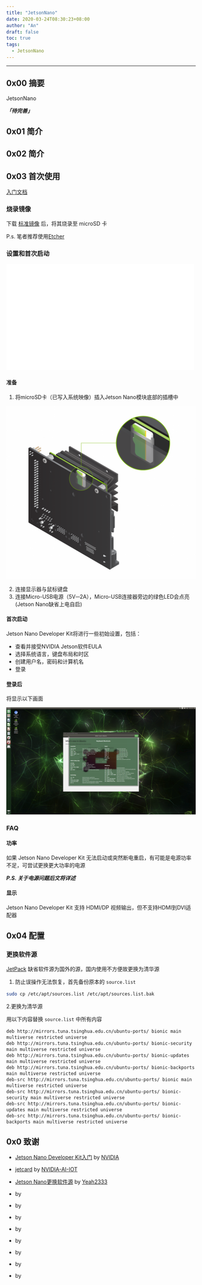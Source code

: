 ```yaml
---
title: "JetsonNano"
date: 2020-03-24T08:30:23+08:00
author: "An"
draft: false
toc: true
tags: 
  - JetsonNano
---
```




---

<!-- require APlayer -->
<link rel="stylesheet" href="https://cdn.jsdelivr.net/npm/aplayer/dist/APlayer.min.css">
<script src="https://cdn.jsdelivr.net/npm/aplayer/dist/APlayer.min.js"></script>
<!-- require MetingJS -->
<script src="https://cdn.jsdelivr.net/npm/meting@2/dist/Meting.min.js"></script>

<meting-js
        server="netease"
        type="song"
        id="35625821">
</meting-js>

## 0x00 摘要

JetsonNano

***「待完善」***

## 0x01 简介



## 0x02 简介



## 0x03 首次使用

[入门文档](https://developer.nvidia.com/embedded/learn/get-started-jetson-nano-devkit)

### 烧录镜像

下载 [标准镜像](https://developer.nvidia.com/jetson-nano-sd-card-image) 后，将其烧录至 microSD 卡

P.s. 笔者推荐使用[Etcher](https://www.balena.io/etcher) 

### 设置和首次启动

![](/Image/posts/JetsonNano/002.gif)

#### 准备

1. 将microSD卡（已写入系统映像）插入Jetson Nano模块底部的插槽中

![](/Image/posts/JetsonNano/003.png)

2. 连接显示器与鼠标键盘
3. 连接Micro-USB电源（5V⎓2A），Micro-USB连接器旁边的绿色LED会点亮 (Jetson Nano缺省上电自启) 

#### 首次启动

Jetson Nano Developer Kit将进行一些初始设置，包括：

- 查看并接受NVIDIA Jetson软件EULA
- 选择系统语言，键盘布局和时区
- 创建用户名，密码和计算机名
- 登录

#### 登录后

将显示以下画面

![](/Image/posts/JetsonNano/004.png)

### FAQ

#### 功率

如果 Jetson Nano Developer Kit 无法启动或突然断电重启，有可能是电源功率不足，可尝试更换更大功率的电源

***P.S. 关于电源问题后文将详述***

#### 显示

Jetson Nano Developer Kit 支持 HDMI/DP 视频输出，但不支持HDMI到DVI适配器

## 0x04 配置

### 更换软件源

[JetPack](https://developer.nvidia.com/embedded/jetpack) 缺省软件源为国外的源，国内使用不方便故更换为清华源

1. 防止误操作无法恢复，首先备份原本的 `source.list`

```bash
sudo cp /etc/apt/sources.list /etc/apt/sources.list.bak
```

2.更换为清华源

用以下内容替换 `source.list` 中所有内容

```list
deb http://mirrors.tuna.tsinghua.edu.cn/ubuntu-ports/ bionic main multiverse restricted universe
deb http://mirrors.tuna.tsinghua.edu.cn/ubuntu-ports/ bionic-security main multiverse restricted universe
deb http://mirrors.tuna.tsinghua.edu.cn/ubuntu-ports/ bionic-updates main multiverse restricted universe
deb http://mirrors.tuna.tsinghua.edu.cn/ubuntu-ports/ bionic-backports main multiverse restricted universe
deb-src http://mirrors.tuna.tsinghua.edu.cn/ubuntu-ports/ bionic main multiverse restricted universe
deb-src http://mirrors.tuna.tsinghua.edu.cn/ubuntu-ports/ bionic-security main multiverse restricted universe
deb-src http://mirrors.tuna.tsinghua.edu.cn/ubuntu-ports/ bionic-updates main multiverse restricted universe
deb-src http://mirrors.tuna.tsinghua.edu.cn/ubuntu-ports/ bionic-backports main multiverse restricted universe
```

## 0x0 致谢

- [Jetson Nano Developer Kit入门](https://developer.nvidia.com/embedded/learn/get-started-jetson-nano-devkit) by [NVIDIA](https://developer.nvidia.com/embedded-computing)

- [jetcard](https://github.com/NVIDIA-AI-IOT/jetcard) by [NVIDIA-AI-IOT](https://github.com/NVIDIA-AI-IOT)

- [Jetson Nano更换软件源](https://blog.csdn.net/qq_36396941/article/details/88903094) by [Yeah2333](https://blog.csdn.net/qq_36396941)

- []() by []()

- []() by []()

- []() by []()

- []() by []()

- []() by []()

- []() by []()

- []() by []()

- []() by []()

